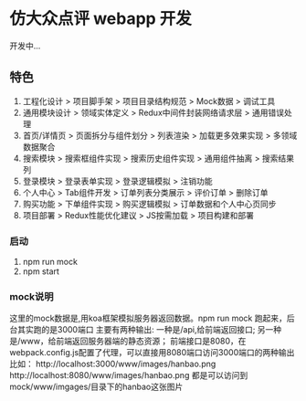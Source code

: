 # 仿大众点评 webapp 开发

 开发中...

## 特色
  1. 工程化设计
    > 项目脚手架
    > 项目目录结构规范
    > Mock数据
    > 调试工具
  2. 通用模块设计
    > 领域实体定义
    > Redux中间件封装网络请求层
    > 通用错误处理
  3. 首页/详情页
    > 页面拆分与组件划分
    > 列表渲染
    > 加载更多效果实现
    > 多领域数据聚合
  4. 搜索模块
    > 搜索框组件实现
    > 搜索历史组件实现
    > 通用组件抽离
    > 搜索结果列
  5. 登录模块
    > 登录表单实现
    > 登录逻辑模拟
    > 注销功能
  6. 个人中心
    > Tab组件开发
    > 订单列表分类展示
    > 评价订单
    > 删除订单
  7. 购买功能
    > 下单组件实现
    > 购买逻辑模拟
    > 订单数据和个人中心页同步
  8. 项目部署
    > Redux性能优化建议
    > JS按需加载
    > 项目构建和部署

### 启动
  1. npm run mock
  2. npm start

### mock说明
  这里的mock数据是,用koa框架模拟服务器返回数据。npm run mock 跑起来，后台其实跑的是3000端口
     主要有两种输出:
     一种是/api,给前端返回接口;
     另一种是/www，给前端返回服务器端的静态资源；
  前端接口是8080，在webpack.config.js配置了代理，可以直接用8080端口访问3000端口的两种输出
  比如：
    http://localhost:3000/www/images/hanbao.png
    http://localhost:8080/www/images/hanbao.png
  都是可以访问到mock/www/imgages/目录下的hanbao这张图片

